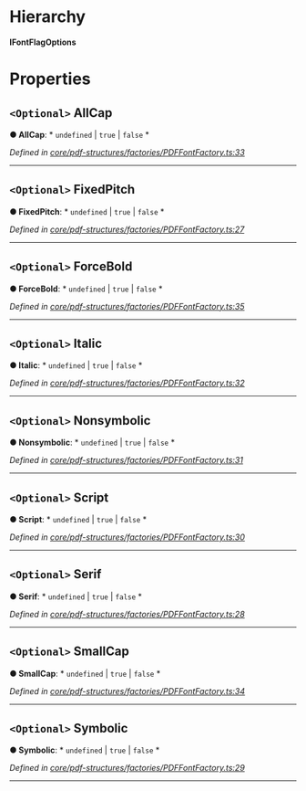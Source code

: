 

# Hierarchy

**IFontFlagOptions**

# Properties

<a id="allcap"></a>

## `<Optional>` AllCap

**● AllCap**: * `undefined` &#124; `true` &#124; `false`
*

*Defined in [core/pdf-structures/factories/PDFFontFactory.ts:33](https://github.com/Hopding/pdf-lib/blob/bdaae3d/src/core/pdf-structures/factories/PDFFontFactory.ts#L33)*

___
<a id="fixedpitch"></a>

## `<Optional>` FixedPitch

**● FixedPitch**: * `undefined` &#124; `true` &#124; `false`
*

*Defined in [core/pdf-structures/factories/PDFFontFactory.ts:27](https://github.com/Hopding/pdf-lib/blob/bdaae3d/src/core/pdf-structures/factories/PDFFontFactory.ts#L27)*

___
<a id="forcebold"></a>

## `<Optional>` ForceBold

**● ForceBold**: * `undefined` &#124; `true` &#124; `false`
*

*Defined in [core/pdf-structures/factories/PDFFontFactory.ts:35](https://github.com/Hopding/pdf-lib/blob/bdaae3d/src/core/pdf-structures/factories/PDFFontFactory.ts#L35)*

___
<a id="italic"></a>

## `<Optional>` Italic

**● Italic**: * `undefined` &#124; `true` &#124; `false`
*

*Defined in [core/pdf-structures/factories/PDFFontFactory.ts:32](https://github.com/Hopding/pdf-lib/blob/bdaae3d/src/core/pdf-structures/factories/PDFFontFactory.ts#L32)*

___
<a id="nonsymbolic"></a>

## `<Optional>` Nonsymbolic

**● Nonsymbolic**: * `undefined` &#124; `true` &#124; `false`
*

*Defined in [core/pdf-structures/factories/PDFFontFactory.ts:31](https://github.com/Hopding/pdf-lib/blob/bdaae3d/src/core/pdf-structures/factories/PDFFontFactory.ts#L31)*

___
<a id="script"></a>

## `<Optional>` Script

**● Script**: * `undefined` &#124; `true` &#124; `false`
*

*Defined in [core/pdf-structures/factories/PDFFontFactory.ts:30](https://github.com/Hopding/pdf-lib/blob/bdaae3d/src/core/pdf-structures/factories/PDFFontFactory.ts#L30)*

___
<a id="serif"></a>

## `<Optional>` Serif

**● Serif**: * `undefined` &#124; `true` &#124; `false`
*

*Defined in [core/pdf-structures/factories/PDFFontFactory.ts:28](https://github.com/Hopding/pdf-lib/blob/bdaae3d/src/core/pdf-structures/factories/PDFFontFactory.ts#L28)*

___
<a id="smallcap"></a>

## `<Optional>` SmallCap

**● SmallCap**: * `undefined` &#124; `true` &#124; `false`
*

*Defined in [core/pdf-structures/factories/PDFFontFactory.ts:34](https://github.com/Hopding/pdf-lib/blob/bdaae3d/src/core/pdf-structures/factories/PDFFontFactory.ts#L34)*

___
<a id="symbolic"></a>

## `<Optional>` Symbolic

**● Symbolic**: * `undefined` &#124; `true` &#124; `false`
*

*Defined in [core/pdf-structures/factories/PDFFontFactory.ts:29](https://github.com/Hopding/pdf-lib/blob/bdaae3d/src/core/pdf-structures/factories/PDFFontFactory.ts#L29)*

___

